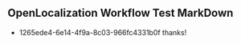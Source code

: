 ## OpenLocalization Workflow Test MarkDown
* 1265ede4-6e14-4f9a-8c03-966fc4331b0f thanks!

<!--HONumber=Jul16_HO4-->



